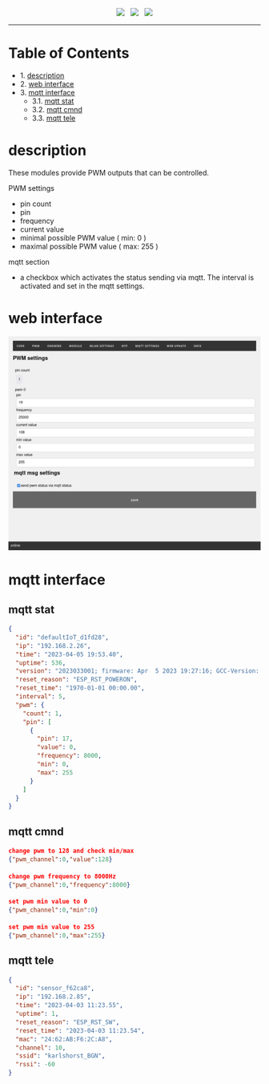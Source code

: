 <p align="center">
<img src="https://img.shields.io/github/last-commit/sharandac/defaultIoT.svg?style=for-the-badge" />
&nbsp;
<img src="https://img.shields.io/github/license/sharandac/defaultIoT.svg?style=for-the-badge" />
&nbsp;
<a href="https://www.buymeacoffee.com/sharandac" target="_blank"><img src="https://img.shields.io/badge/Buy%20me%20a%20coffee-%E2%82%AC5-orange?style=for-the-badge&logo=buy-me-a-coffee" /></a>
</p>
<hr/>

# Table of Contents

* 1\. [description](#description)
* 2\. [web interface](#web-interface)
* 3\. [mqtt interface](#mqtt-interface)
    * 3.1\. [mqtt stat](#mqtt-stat)
    * 3.2\. [mqtt cmnd](#mqtt-cmnd)
    * 3.3\. [mqtt tele](#mqtt-tele)
    
# description

These modules provide PWM outputs that can be controlled.

PWM settings

* pin count
* pin
* frequency
* current value
* minimal possible PWM value ( min: 0 )
* maximal possible PWM value ( max: 255 )

mqtt section

* a checkbox which activates the status sending via mqtt. The interval is activated and set in the mqtt settings.

# web interface

![pwm interface](/images/pwm.png)

# mqtt interface

## mqtt stat

```Json
{
  "id": "defaultIoT_d1fd28",
  "ip": "192.168.2.26",
  "time": "2023-04-05 19:53.40",
  "uptime": 536,
  "version": "2023033001; firmware: Apr  5 2023 19:27:16; GCC-Version: 5.2.0",
  "reset_reason": "ESP_RST_POWERON",
  "reset_time": "1970-01-01 00:00.00",
  "interval": 5,
  "pwm": {
    "count": 1,
    "pin": [
      {
        "pin": 17,
        "value": 0,
        "frequency": 8000,
        "min": 0,
        "max": 255
      }
    ]
  }
}
```

## mqtt cmnd

```Json
change pwm to 128 and check min/max
{"pwm_channel":0,"value":128}

change pwm frequency to 8000Hz
{"pwm_channel":0,"frequency":8000}

set pwm min value to 0
{"pwm_channel":0,"min":0}

set pwm min value to 255
{"pwm_channel":0,"max":255}
```

## mqtt tele

```Json
{
  "id": "sensor_f62ca8",
  "ip": "192.168.2.85",
  "time": "2023-04-03 11:23.55",
  "uptime": 1,
  "reset_reason": "ESP_RST_SW",
  "reset_time": "2023-04-03 11:23.54",
  "mac": "24:62:AB:F6:2C:A8",
  "channel": 10,
  "ssid": "karlshorst_BGN",
  "rssi": -60
}
```
